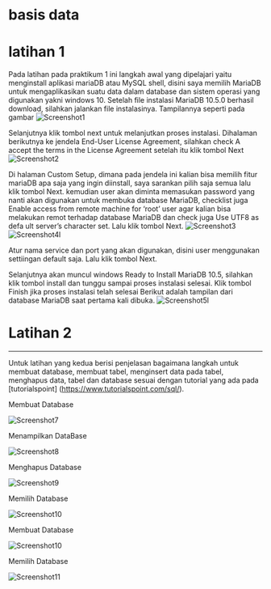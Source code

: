 # basis data
# latihan 1
Pada latihan pada praktikum 1 ini langkah awal yang dipelajari yaitu menginstall aplikasi mariaDB atau MySQL shell, disini saya memilih MariaDB untuk mengaplikasikan suatu data dalam database dan sistem operasi yang digunakan yakni windows 10.
Setelah file instalasi MariaDB 10.5.0 berhasil download, silahkan jalankan file instalasinya. Tampilannya seperti pada gambar
![Screenshot1](Screenshot1.png)

Selanjutnya klik tombol next untuk melanjutkan proses instalasi. Dihalaman berikutnya ke jendela End-User License Agreement, silahkan check A accept the terms in the License Agreement setelah itu klik tombol Next
![Screenshot2](Screenshot2.png)

Di halaman Custom Setup, dimana pada jendela ini kalian bisa memilih fitur mariaDB apa saja yang ingin diinstall, saya sarankan pilih saja semua lalu klik tombol Next. kemudian user akan diminta memasukan password yang nanti akan digunakan untuk membuka database MariaDB, checklist juga Enable access from remote machine for ‘root’ user agar kalian bisa melakukan remot terhadap database MariaDB dan check juga Use UTF8 as defa ult server’s character set. Lalu klik tombol Next. 
![Screenshot3](Screenshot3.png)
![Screenshot4l](Screenshot4l.png)

Atur nama service dan port yang akan digunakan, disini user menggunakan settiingan default saja. Lalu klik tombol Next.

Selanjutnya akan muncul windows Ready to Install MariaDB 10.5, silahkan klik tombol install dan tunggu sampai proses instalasi selesai.
Klik tombol Finish jika proses instalasi telah selesai
Berikut adalah tampilan dari database MariaDB saat pertama kali dibuka.
![Screenshot5l](Screenshot5l.png)

# Latihan 2
---
Untuk latihan yang kedua berisi penjelasan bagaimana langkah untuk membuat database, membuat tabel, menginsert data pada tabel, menghapus data, tabel dan database sesuai dengan tutorial yang ada pada [tutorialspoint]
(https://www.tutorialspoint.com/sql/). 

Membuat Database

![Screenshot7](Screenshot7.png)

Menampilkan DataBase

![Screenshot8](Screenshot8.png)

Menghapus Database

![Screenshot9](Screenshot9.png)

Memilih Database

![Screenshot10](Screenshot10.png)

Membuat Database

![Screenshot10](Screenshot10.png)

Memilih Database

![Screenshot11](Screenshot11.png)
